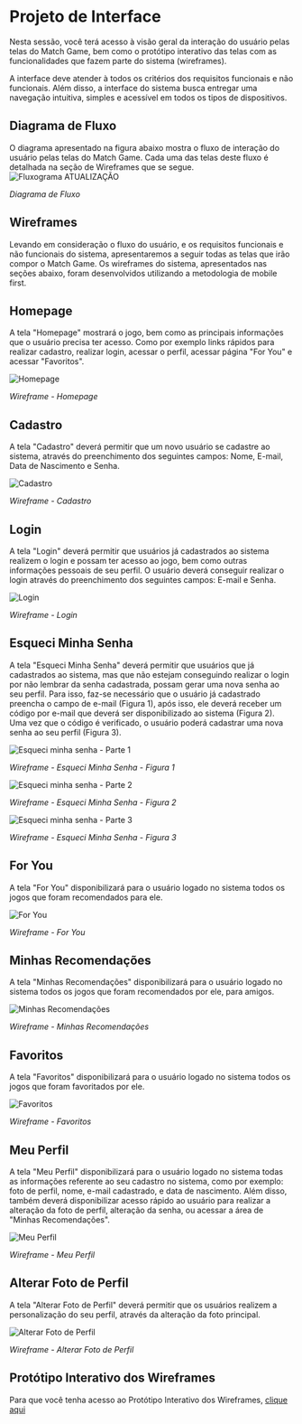 
# Projeto de Interface

Nesta sessão, você terá acesso à visão geral da interação do usuário pelas telas do Match Game, bem como o protótipo interativo das telas com as funcionalidades que fazem parte do sistema (wireframes).

A interface deve atender à todos os critérios dos requisitos funcionais e não funcionais. Além disso, a interface do sistema busca entregar uma navegação intuitiva, simples e acessível em todos os tipos de dispositivos.

## Diagrama de Fluxo
O diagrama apresentado na figura abaixo mostra o fluxo de interação do usuário pelas telas do Match Game. Cada uma das telas deste fluxo é detalhada na seção de Wireframes que se segue.
![Fluxograma ATUALIZAÇÃO](https://github.com/ICEI-PUC-Minas-PMV-ADS/pmv-ads-2023-2-e2-proj-int-t2-match-game/assets/127165847/ba820adb-cfae-4a30-a3a4-095aa2c38511)

_Diagrama de Fluxo_


## Wireframes
Levando em consideração o fluxo do usuário, e os requisitos funcionais e não funcionais do sistema, apresentaremos a seguir todas as telas que irão compor o Match Game. Os wireframes do sistema, apresentados nas seções abaixo, foram desenvolvidos utilizando a metodologia de mobile first.

## Homepage

A tela "Homepage" mostrará o jogo, bem como as principais informações que o usuário precisa ter acesso. Como por exemplo links rápidos para realizar cadastro, realizar login, acessar o perfil, acessar página "For You" e acessar "Favoritos".

![Homepage](https://github.com/ICEI-PUC-Minas-PMV-ADS/pmv-ads-2023-2-e2-proj-int-t2-match-game/assets/107009327/e03aebec-61fe-4dd6-b131-a9ea956674c2)

_Wireframe - Homepage_


## Cadastro

A tela "Cadastro" deverá permitir que um novo usuário se cadastre ao sistema, através do preenchimento dos seguintes campos: Nome, E-mail, Data de Nascimento e Senha.

![Cadastro](https://github.com/ICEI-PUC-Minas-PMV-ADS/pmv-ads-2023-2-e2-proj-int-t2-match-game/assets/107009327/c8bf506e-55d1-4a5f-9411-ff28532b1afa)

_Wireframe - Cadastro_


## Login

A tela "Login" deverá permitir que usuários já cadastrados ao sistema realizem o login e possam ter acesso ao jogo, bem como outras informações pessoais de seu perfil. O usuário deverá conseguir realizar o login através do preenchimento dos seguintes campos: E-mail e Senha.

![Login](https://github.com/ICEI-PUC-Minas-PMV-ADS/pmv-ads-2023-2-e2-proj-int-t2-match-game/assets/107009327/ba368898-0e1e-409a-acdb-e0552da2fbca)

_Wireframe - Login_


## Esqueci Minha Senha

A tela "Esqueci Minha Senha" deverá permitir que usuários que já cadastrados ao sistema, mas que não estejam conseguindo realizar o login por não lembrar da senha cadastrada, possam gerar uma nova senha ao seu perfil. Para isso, faz-se necessário que o usuário já cadastrado preencha o campo de e-mail (Figura 1), após isso, ele deverá receber um código por e-mail que deverá ser disponibilizado ao sistema (Figura 2). Uma vez que o código é verificado, o usuário poderá cadastrar uma nova senha ao seu perfil (Figura 3).

![Esqueci minha senha - Parte 1](https://github.com/ICEI-PUC-Minas-PMV-ADS/pmv-ads-2023-2-e2-proj-int-t2-match-game/assets/107009327/319712fc-b47d-4244-9503-790c993eaab8)

_Wireframe - Esqueci Minha Senha - Figura 1_


![Esqueci minha senha - Parte 2](https://github.com/ICEI-PUC-Minas-PMV-ADS/pmv-ads-2023-2-e2-proj-int-t2-match-game/assets/107009327/dd063d08-8b68-4ba1-bd6c-eeeecee50b27)

_Wireframe - Esqueci Minha Senha - Figura 2_

![Esqueci minha senha - Parte 3](https://github.com/ICEI-PUC-Minas-PMV-ADS/pmv-ads-2023-2-e2-proj-int-t2-match-game/assets/107009327/76bf3c27-2851-4c90-b35f-205b01410e4d)

_Wireframe - Esqueci Minha Senha - Figura 3_


## For You

A tela "For You" disponibilizará para o usuário logado no sistema todos os jogos que foram recomendados para ele.

![For You](https://github.com/ICEI-PUC-Minas-PMV-ADS/pmv-ads-2023-2-e2-proj-int-t2-match-game/assets/107009327/18daf17d-1a3d-4e97-b6ae-b06711a4cd24)

_Wireframe - For You_


## Minhas Recomendações

A tela "Minhas Recomendações" disponibilizará para o usuário logado no sistema todos os jogos que foram recomendados por ele, para amigos.

![Minhas Recomendações](https://github.com/ICEI-PUC-Minas-PMV-ADS/pmv-ads-2023-2-e2-proj-int-t2-match-game/assets/107009327/9366f7eb-7559-41c9-aa42-eebcd4d89ac6)

_Wireframe - Minhas Recomendações_


## Favoritos

A tela "Favoritos" disponibilizará para o usuário logado no sistema todos os jogos que foram favoritados por ele.

![Favoritos](https://github.com/ICEI-PUC-Minas-PMV-ADS/pmv-ads-2023-2-e2-proj-int-t2-match-game/assets/107009327/ad282926-3fb9-4b25-97b1-6640bcf0a55d)

_Wireframe - Favoritos_


## Meu Perfil

A tela "Meu Perfil" disponibilizará para o usuário logado no sistema todas as informações referente ao seu cadastro no sistema, como por exemplo: foto de perfil, nome, e-mail cadastrado, e data de nascimento. Além disso, também deverá disponibilizar acesso rápido ao usuário para realizar a alteração da foto de perfil, alteração da senha, ou acessar a área de "Minhas Recomendações".

![Meu Perfil](https://github.com/ICEI-PUC-Minas-PMV-ADS/pmv-ads-2023-2-e2-proj-int-t2-match-game/assets/107009327/b7190ac9-a5fc-40c5-b8d3-3c0ed683ba7d)

_Wireframe - Meu Perfil_


## Alterar Foto de Perfil

A tela "Alterar Foto de Perfil" deverá permitir que os usuários realizem a personalização do seu perfil, através da alteração da foto principal.

![Alterar Foto de Perfil](https://github.com/ICEI-PUC-Minas-PMV-ADS/pmv-ads-2023-2-e2-proj-int-t2-match-game/assets/107009327/4478ebcb-0e47-47ae-bf86-e3733f6f2c8e)

_Wireframe - Alterar Foto de Perfil_

## Protótipo Interativo dos Wireframes
Para que você tenha acesso ao Protótipo Interativo dos Wireframes, [clique aqui](https://www.figma.com/proto/75Oet8utr6LtMAOQ8aPNNx/Projeto---Match-Game?page-id=0%3A1&type=design&node-id=3-2&viewport=409%2C201%2C0.49&t=dPI6DGMF6dNX7FDT-1&scaling=scale-down&starting-point-node-id=3%3A2&show-proto-sidebar=1&mode=design)
